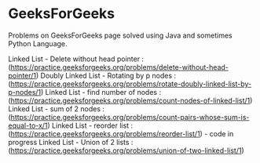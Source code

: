 # GeeksForGeeks

Problems on GeeksForGeeks page solved using Java and sometimes Python Language.

Linked List - Delete without head pointer : (https://practice.geeksforgeeks.org/problems/delete-without-head-pointer/1)
Doubly Linked List - Rotating by p nodes : (https://practice.geeksforgeeks.org/problems/rotate-doubly-linked-list-by-p-nodes/1)
Linked List - find number of nodes : (https://practice.geeksforgeeks.org/problems/count-nodes-of-linked-list/1)
Linked List - sum of 2 nodes : (https://practice.geeksforgeeks.org/problems/count-pairs-whose-sum-is-equal-to-x/1)
Linked List - reorder list : (https://practice.geeksforgeeks.org/problems/reorder-list/1) - code in progress
Linked List - Union of 2 lists : (https://practice.geeksforgeeks.org/problems/union-of-two-linked-list/1)
